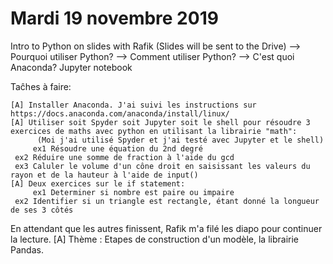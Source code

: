 # Mardi 19 novembre 2019

Intro to Python on slides with Rafik (Slides will be sent to the Drive)
      --> Pourquoi utiliser Python?
      --> Comment utiliser Python?
      --> C'est quoi Anaconda? Jupyter notebook


Taĉhes à faire:

    [A] Installer Anaconda. J'ai suivi les instructions sur https://docs.anaconda.com/anaconda/install/linux/
    [A] Utiliser soit Spyder soit Jupyter soit le shell pour résoudre 3 exercices de maths avec python en utilisant la librairie "math":
          (Moi j'ai utilisé Spyder et j'ai testé avec Jupyter et le shell)
    	 ex1 Résoudre une équation du 2nd degré
	 ex2 Réduire une somme de fraction à l'aide du gcd
	 ex3 Caluler le volume d'un cône droit en saisissant les valeurs du rayon et de la hauteur à l'aide de input()
    [A]	Deux exercices sur le if statement:
    	 ex1 Determiner si nombre est paire ou impaire
	 ex2 Identifier si un triangle est rectangle, étant donné la longueur de ses 3 côtés
	

En attendant que les autres finissent, Rafik m'a filé les diapo pour continuer la lecture.
[A] Thème : Etapes de construction d'un modèle, la librairie Pandas. 

